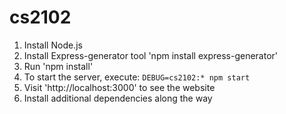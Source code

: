 # cs2102

1. Install Node.js
2. Install Express-generator tool
    'npm install express-generator'
3. Run 'npm install'
4. To start the server, execute:
`DEBUG=cs2102:* npm start`
5. Visit 'http://localhost:3000' to see the website
6. Install additional dependencies along the way
